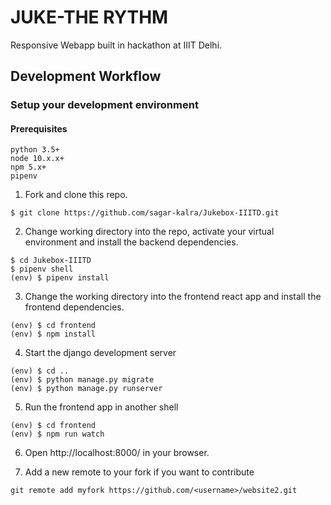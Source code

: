 # JUKE-THE RYTHM
Responsive Webapp built in hackathon at IIIT Delhi.

## Development Workflow

### Setup your development environment

#### Prerequisites

```
python 3.5+
node 10.x.x+
npm 5.x+
pipenv
```

1. Fork and clone this repo.

```
$ git clone https://github.com/sagar-kalra/Jukebox-IIITD.git
```

2. Change working directory into the repo, activate your virtual environment and install the backend dependencies.

```
$ cd Jukebox-IIITD
$ pipenv shell
(env) $ pipenv install
```

3. Change the working directory into the frontend react app and install the frontend dependencies.

```
(env) $ cd frontend
(env) $ npm install
```

4. Start the django development server

```
(env) $ cd ..
(env) $ python manage.py migrate
(env) $ python manage.py runserver
```

5. Run the frontend app in another shell

```
(env) $ cd frontend
(env) $ npm run watch
```

6. Open http://localhost:8000/ in your browser.

7. Add a new remote to your fork if you want to contribute

```
git remote add myfork https://github.com/<username>/website2.git
```
